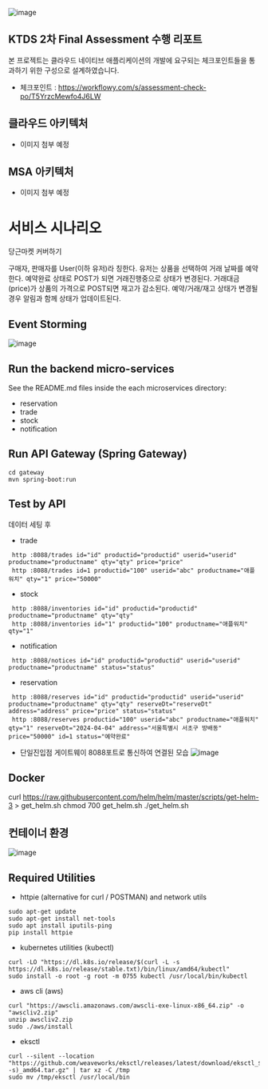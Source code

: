 ![image](https://github.com/hj0210/secondhand-transaction/assets/68845747/68f567d6-21d1-495b-b910-befc388a3a11)

## KTDS 2차 Final Assessment 수행 리포트
본 프로젝트는 클라우드 네이티브 애플리케이션의 개발에 요구되는 체크포인트들을 통과하기 위한 구성으로 설계하였습니다.
- 체크포인트 : https://workflowy.com/s/assessment-check-po/T5YrzcMewfo4J6LW
  
## 클라우드 아키텍처
- 이미지 첨부 예정
## MSA 아키텍처
- 이미지 첨부 예정

# 서비스 시나리오
당근마켓 커버하기

구매자, 판매자를 User(이하 유저)라 칭한다.
유저는 상품을 선택하여 거래 날짜를 예약한다.
예약완료 상태로 POST가 되면 거래진행중으로 상태가 변경된다.
거래대금(price)가 상품의 가격으로 POST되면 재고가 감소된다.
예약/거래/재고 상태가 변경될 경우 알림과 함께 상태가 업데이트된다.

## Event Storming
![image](https://github.com/hj0210/secondhand-transaction/assets/68845747/9a650292-74e8-4172-83d0-2a4c7c1b36d1)

## Run the backend micro-services
See the README.md files inside the each microservices directory:

- reservation
- trade
- stock
- notification


## Run API Gateway (Spring Gateway)
```
cd gateway
mvn spring-boot:run
```

## Test by API
데이터 세팅 후
- trade 
```
 http :8088/trades id="id" productid="productid" userid="userid" productname="productname" qty="qty" price="price"
 http :8088/trades id=1 productid="100" userid="abc" productname="애플워치" qty="1" price="50000"
```
- stock
```
 http :8088/inventories id="id" productid="productid" productname="productname" qty="qty"
 http :8088/inventories id="1" productid="100" productname="애플워치" qty="1"
```
- notification
```
 http :8088/notices id="id" productid="productid" userid="userid" productname="productname" status="status" 
```

- reservation
```
 http :8088/reserves id="id" productid="productid" userid="userid" productname="productname" qty="qty" reserveDt="reserveDt" address="address" price="price" status="status"
 http :8088/reserves productid="100" userid="abc" productname="애플워치" qty="1" reserveDt="2024-04-04" address="서울특별시 서초구 방배동" price="50000" id=1 status="예약완료" 
```

- 단일진입점 게이트웨이 8088포트로 통신하여 연결된 모습
![image](https://github.com/hj0210/secondhand-transaction/assets/68845747/1f374cf6-5e01-4fe6-9119-39a700b63a58)


## Docker
curl https://raw.githubusercontent.com/helm/helm/master/scripts/get-helm-3 > get_helm.sh
chmod 700 get_helm.sh
./get_helm.sh


## 컨테이너 환경
![image](https://github.com/hj0210/secondhand-transaction/assets/68845747/e5ce7b7c-45e9-4542-85d4-040c8a00d2be)

## Required Utilities

- httpie (alternative for curl / POSTMAN) and network utils
```
sudo apt-get update
sudo apt-get install net-tools
sudo apt install iputils-ping
pip install httpie
```

- kubernetes utilities (kubectl)
```
curl -LO "https://dl.k8s.io/release/$(curl -L -s https://dl.k8s.io/release/stable.txt)/bin/linux/amd64/kubectl"
sudo install -o root -g root -m 0755 kubectl /usr/local/bin/kubectl
```

- aws cli (aws)
```
curl "https://awscli.amazonaws.com/awscli-exe-linux-x86_64.zip" -o "awscliv2.zip"
unzip awscliv2.zip
sudo ./aws/install
```

- eksctl 
```
curl --silent --location "https://github.com/weaveworks/eksctl/releases/latest/download/eksctl_$(uname -s)_amd64.tar.gz" | tar xz -C /tmp
sudo mv /tmp/eksctl /usr/local/bin
```

